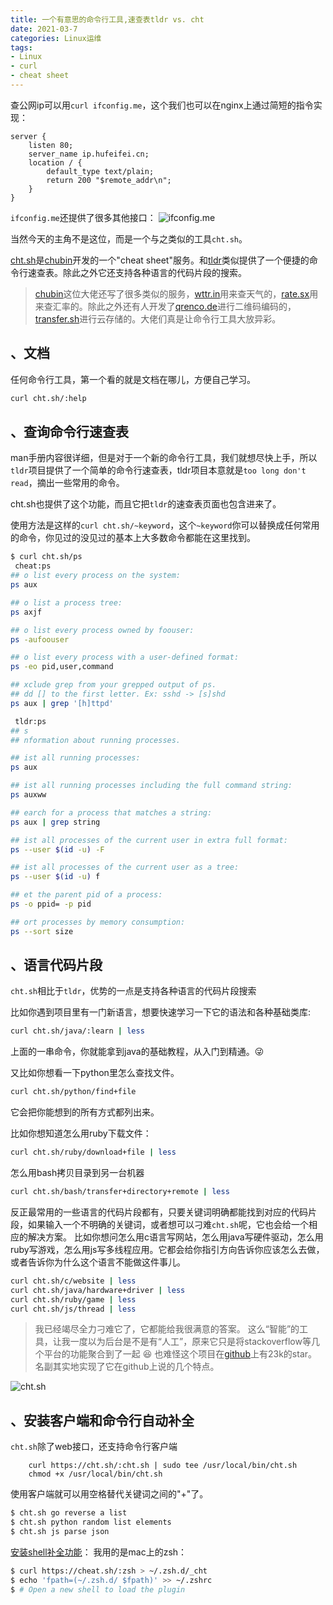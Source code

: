 ```yaml
---
title: 一个有意思的命令行工具,速查表tldr vs. cht
date: 2021-03-7
categories: Linux运维
tags: 
- Linux
- curl
- cheat sheet
---
```



查公网ip可以用`curl ifconfig.me`，这个我们也可以在nginx上通过简短的指令实现：
```nginx
server {
    listen 80;
    server_name ip.hufeifei.cn;
    location / {
        default_type text/plain;
        return 200 "$remote_addr\n";
    }
}
```
`ifconfig.me`还提供了很多其他接口：
![ifconfig.me](https://p.pstatp.com/origin/pgc-image/a6ef7269003442f98680e514ab41ced1)

当然今天的主角不是这位，而是一个与之类似的工具`cht.sh`。

[cht.sh](https://github.com/chubin/cheat.sh)是[chubin](https://github.com/chubin)开发的一个"cheat sheet"服务。和[tldr](https://github.com/tldr-pages/tldr)类似提供了一个便捷的命令行速查表。除此之外它还支持各种语言的代码片段的搜索。

> [chubin](https://github.com/chubin)这位大佬还写了很多类似的服务，[wttr.in](https://github.com/chubin/wttr.in)用来查天气的，[rate.sx](https://github.com/chubin/rate.sx)用来查汇率的。除此之外还有人开发了[qrenco.de](https://github.com/fukuchi/libqrencode)进行二维码编码的，[transfer.sh](https://transfer.sh/)进行云存储的。大佬们真是让命令行工具大放异彩。

## 、文档

任何命令行工具，第一个看的就是文档在哪儿，方便自己学习。

```sh
curl cht.sh/:help
```

## 、查询命令行速查表

man手册内容很详细，但是对于一个新的命令行工具，我们就想尽快上手，所以`tldr`项目提供了一个简单的命令行速查表，tldr项目本意就是`too long don't read`，摘出一些常用的命令。

cht.sh也提供了这个功能，而且它把`tldr`的速查表页面也包含进来了。

使用方法是这样的`curl cht.sh/~keyword`，这个`~keyword`你可以替换成任何常用的命令，你见过的没见过的基本上大多数命令都能在这里找到。

```sh
$ curl cht.sh/ps
 cheat:ps
## o list every process on the system:
ps aux

## o list a process tree:
ps axjf

## o list every process owned by foouser:
ps -aufoouser

## o list every process with a user-defined format:
ps -eo pid,user,command

## xclude grep from your grepped output of ps.
## dd [] to the first letter. Ex: sshd -> [s]shd
ps aux | grep '[h]ttpd'

 tldr:ps
## s
## nformation about running processes.

## ist all running processes:
ps aux

## ist all running processes including the full command string:
ps auxww

## earch for a process that matches a string:
ps aux | grep string

## ist all processes of the current user in extra full format:
ps --user $(id -u) -F

## ist all processes of the current user as a tree:
ps --user $(id -u) f

## et the parent pid of a process:
ps -o ppid= -p pid

## ort processes by memory consumption:
ps --sort size
```

## 、语言代码片段

`cht.sh`相比于`tldr`，优势的一点是支持各种语言的代码片段搜索

比如你遇到项目里有一门新语言，想要快速学习一下它的语法和各种基础类库:
```sh
curl cht.sh/java/:learn | less
```
上面的一串命令，你就能拿到java的基础教程，从入门到精通。:stuck_out_tongue_winking_eye:

又比如你想看一下python里怎么查找文件。

```sh
curl cht.sh/python/find+file
```
它会把你能想到的所有方式都列出来。

比如你想知道怎么用ruby下载文件：
```sh
curl cht.sh/ruby/download+file | less
```
怎么用bash拷贝目录到另一台机器
```sh
curl cht.sh/bash/transfer+directory+remote | less
```
反正最常用的一些语言的代码片段都有，只要关键词明确都能找到对应的代码片段，如果输入一个不明确的关键词，或者想可以刁难`cht.sh`呢，它也会给一个相应的解决方案。
比如你想问怎么用c语言写网站，怎么用java写硬件驱动，怎么用ruby写游戏，怎么用js写多线程应用。它都会给你指引方向告诉你应该怎么去做，或者告诉你为什么这个语言不能做这件事儿。
```sh
curl cht.sh/c/website | less
curl cht.sh/java/hardware+driver | less
curl cht.sh/ruby/game | less
curl cht.sh/js/thread | less
```
> 我已经竭尽全力刁难它了，它都能给我很满意的答案。
> 这么“智能”的工具，让我一度以为后台是不是有“人工”，原来它只是将stackoverflow等几个平台的功能聚合到了一起 :satisfied:
> 也难怪这个项目在[github](https://github.com/chubin/cheat.sh)上有23k的star。
> 名副其实地实现了它在github上说的几个特点。

![cht.sh](https://p.pstatp.com/origin/pgc-image/82987ec453dc49009289c0e005192402)

## 、安装客户端和命令行自动补全

`cht.sh`除了web接口，还支持命令行客户端

```
    curl https://cht.sh/:cht.sh | sudo tee /usr/local/bin/cht.sh
    chmod +x /usr/local/bin/cht.sh
```
使用客户端就可以用空格替代关键词之间的"+"了。
```sh
$ cht.sh go reverse a list
$ cht.sh python random list elements
$ cht.sh js parse json
```
[安装shell补全功能](https://github.com/chubin/cheat.sh#tab-completion)：
我用的是mac上的zsh：
```sh
$ curl https://cheat.sh/:zsh > ~/.zsh.d/_cht
$ echo 'fpath=(~/.zsh.d/ $fpath)' >> ~/.zshrc
$ # Open a new shell to load the plugin
```
